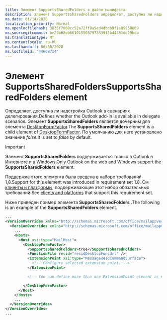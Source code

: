 ```yaml
---
title: Элемент SupportsSharedFolders в файле манифеста
description: Элемент SupportsSharedFolders определяет, доступна ли надстройка Outlook в сценариях делегирования.
ms.date: 01/14/2020
localization_priority: Normal
ms.openlocfilehash: 3835f7060cc52a72ff0a5ed4dbdb9f1e09258669
ms.sourcegitcommit: be23b68eb661015508797333915b44381dd29bdb
ms.translationtype: MT
ms.contentlocale: ru-RU
ms.lasthandoff: 06/08/2020
ms.locfileid: "44608714"
---
```

# <a name="supportssharedfolders-element"></a><span data-ttu-id="8e2ae-103">Элемент SupportsSharedFolders</span><span class="sxs-lookup"><span data-stu-id="8e2ae-103">SupportsSharedFolders element</span></span>

<span data-ttu-id="8e2ae-104">Определяет, доступна ли надстройка Outlook в сценариях делегирования.</span><span class="sxs-lookup"><span data-stu-id="8e2ae-104">Defines whether the Outlook add-in is available in delegate scenarios.</span></span> <span data-ttu-id="8e2ae-105">Элемент **SupportsSharedFolders** является дочерним для элемента [DesktopFormFactor](desktopformfactor.md).</span><span class="sxs-lookup"><span data-stu-id="8e2ae-105">The **SupportsSharedFolders** element is a child element of [DesktopFormFactor](desktopformfactor.md).</span></span> <span data-ttu-id="8e2ae-106">По умолчанию для него установлено значение *false*.</span><span class="sxs-lookup"><span data-stu-id="8e2ae-106">It is set to *false* by default.</span></span>

> [!IMPORTANT]
> <span data-ttu-id="8e2ae-107">Элемент **SupportsSharedFolders** поддерживается только в Outlook в Интернете и в Windows.</span><span class="sxs-lookup"><span data-stu-id="8e2ae-107">Only Outlook on the web and Windows support the **SupportsSharedFolders** element.</span></span>
>
> <span data-ttu-id="8e2ae-108">Поддержка этого элемента была введена в наборе требований 1,8.</span><span class="sxs-lookup"><span data-stu-id="8e2ae-108">Support for this element was introduced in requirement set 1.8.</span></span> <span data-ttu-id="8e2ae-109">См [клиенты и платформы](../../reference/requirement-sets/outlook-api-requirement-sets.md#requirement-sets-supported-by-exchange-servers-and-outlook-clients), поддерживающие этот набор обязательных требований.</span><span class="sxs-lookup"><span data-stu-id="8e2ae-109">See [clients and platforms](../../reference/requirement-sets/outlook-api-requirement-sets.md#requirement-sets-supported-by-exchange-servers-and-outlook-clients) that support this requirement set.</span></span>

<span data-ttu-id="8e2ae-110">Ниже приведен пример элемента **SupportsSharedFolders** .</span><span class="sxs-lookup"><span data-stu-id="8e2ae-110">The following is an example of the **SupportsSharedFolders** element.</span></span>

```XML
...
<VersionOverrides xmlns="http://schemas.microsoft.com/office/mailappversionoverrides" xsi:type="VersionOverridesV1_0">
  <VersionOverrides xmlns="http://schemas.microsoft.com/office/mailappversionoverrides/1.1" xsi:type="VersionOverridesV1_1">
    ...
    <Hosts>
      <Host xsi:type="MailHost">
        <DesktopFormFactor>
          <SupportsSharedFolders>true</SupportsSharedFolders>
          <FunctionFile resid="residDesktopFuncUrl" />
          <ExtensionPoint xsi:type="MessageReadCommandSurface">
            <!-- Configure selected extension point. -->
          </ExtensionPoint>

          <!-- You can define more than one ExtensionPoint element as needed. -->

        </DesktopFormFactor>
      </Host>
    </Hosts>
    ...
  </VersionOverrides>
</VersionOverrides>
...
```

